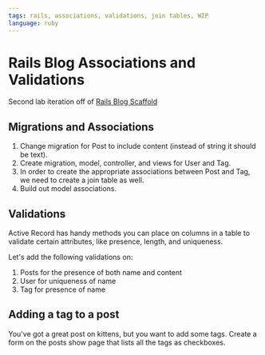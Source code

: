 ```yaml
---
tags: rails, associations, validations, join tables, WIP
language: ruby
---
```


# Rails Blog Associations and Validations

Second lab iteration off of [Rails Blog Scaffold](https://github.com/flatiron-school-curriculum/rails-blog-scaffold/tree/master)

## Migrations and Associations

1. Change migration for Post to include content (instead of string it should be text).
2. Create migration, model, controller, and views for User and Tag.
3. In order to create the appropriate associations between Post and Tag, we need to create a join table as well.
4. Build out model associations.

## Validations

Active Record has handy methods you can place on columns in a table to validate certain attributes, like presence, length, and uniqueness.

Let's add the following validations on:
1. Posts for the presence of both name and content
2. User for uniqueness of name
3. Tag for presence of name

## Adding a tag to a post

You've got a great post on kittens, but you want to add some tags. Create a form on the posts show page that lists all the tags as checkboxes.